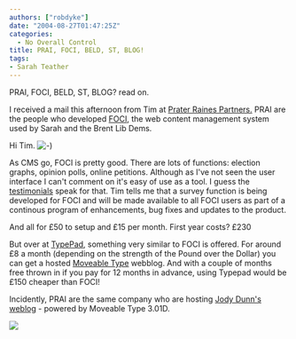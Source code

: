 ```yaml
---
authors: ["robdyke"]
date: "2004-08-27T01:47:25Z"
categories:
  - No Overall Control
title: PRAI, FOCI, BELD, ST, BLOG!
tags:
- Sarah Teather
---
```

PRAI, FOCI, BELD, ST, BLOG? read on.

I received a mail this afternoon from Tim at [Prater Raines Partners.](http://www.prai.co.uk/) PRAI are the people who developed [FOCI](http://www.prai.co.uk/foci/), the web content management system used by Sarah and the Brent Lib Dems.

Hi Tim.  ![-)](http://www.robdyke.com/stmp/wp-includes/images/smilies/icon_smile.gif)

As CMS go, FOCI is pretty good. There are lots of functions: election graphs, opinion polls, online petitions. Although as I've not seen the user interface I can't comment on it's easy of use as a tool. I guess the [testimonials](http://www.prai.co.uk/foci/quotes.html) speak for that. Tim tells me that a survey function is being developed for FOCI and will be made available to all FOCI users as part of a continous program of enhancements, bug fixes and updates to the product.

And all for £50 to setup and £15 per month. First year costs? £230

But over at [TypePad](http://www.typepad.com), something very similar to FOCI is offered. For around £8 a month (depending on the strength of the Pound over the Dollar) you can get a hosted [Moveable Type](http://www.moveabletype.org/) webblog. And with a couple of months free thrown in if you pay for 12 months in advance, using Typepad would be £150 cheaper than FOCI!

Incidently, PRAI are the same company who are hosting [Jody Dunn's weblog](http://www.jodydunn.org.uk/) - powered by Moveable Type 3.01D.

![](http://www.theglobalvoyage.com/robdyke/jodydunn_MT.jpg)